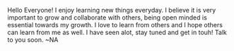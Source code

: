Hello Everyone!
I enjoy learning new things everyday. I believe it is very important to grow and collaborate with others, being open minded is essential towards my growth. I love to learn from others and I hope others can learn from me as well. 
I have seen alot, stay tuned and get in touh!
Talk to you soon. 
~NA
